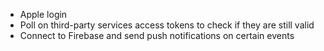 - Apple login
- Poll on third-party services access tokens to check if they are still valid
- Connect to Firebase and send push notifications on certain events